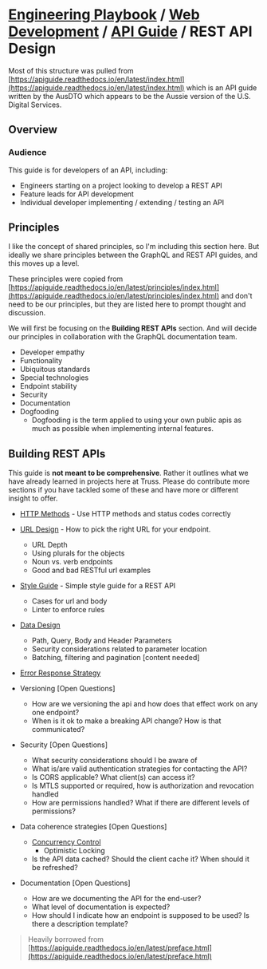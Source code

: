 # [Engineering Playbook](../../../README.md) / [Web Development](../../README.md) / [API Guide](../README.md) / REST API Design

Most of this structure was pulled from [https://apiguide.readthedocs.io/en/latest/index.html](https://apiguide.readthedocs.io/en/latest/index.html) which is an API guide written by the AusDTO which appears to be the Aussie version of the U.S. Digital Services.

## Overview

### Audience

This guide is for developers of an API, including:

* Engineers starting on a project looking to develop a REST API
* Feature leads for API development
* Individual developer implementing / extending / testing an API

## Principles

I like the concept of shared principles, so I'm including this section here. But ideally we share principles between the GraphQL and REST API guides, and this moves up a level.

These principles were copied from [https://apiguide.readthedocs.io/en/latest/principles/index.html](https://apiguide.readthedocs.io/en/latest/principles/index.html) and don't need to be our principles, but they are listed here to prompt thought and discussion.

We will first be focusing on the **Building REST APIs** section. And will decide our principles in collaboration with the GraphQL documentation team.

* Developer empathy
* Functionality
* Ubiquitous standards
* Special technologies
* Endpoint stability
* Security
* Documentation
* Dogfooding
  * Dogfooding is the term applied to using your own public apis as much as possible when implementing internal features.

## Building REST APIs

This guide is **not meant to be comprehensive**. Rather it outlines what we have already learned in projects here at Truss. Please do contribute more sections if you have tackled some of these and have more or different insight to offer.

* [HTTP Methods](HTTP-Methods.md) - Use HTTP methods and status codes correctly

* [URL Design](URL-Design.md) - How to pick the right URL for your endpoint.

  * URL Depth
  * Using plurals for the objects
  * Noun vs. verb endpoints
  * Good and bad RESTful url examples

* [Style Guide](Style-Guide.md) - Simple style guide for a REST API
  * Cases for url and body
  * Linter to enforce rules

* [Data Design](Data-Design.md)
  * Path, Query, Body and Header Parameters
  * Security considerations related to parameter location
  * Batching, filtering and pagination [content needed]

* [Error Response Strategy](Error-Response-Strategy.md)

* Versioning [Open Questions]
  * How are we versioning the api and how does that effect work on any one endpoint?
  * When is it ok to make a breaking API change?  How is that communicated?

* Security [Open Questions]
  * What security considerations should I be aware of
  * What is/are valid authentication strategies for contacting the API?
  * Is CORS applicable? What client(s) can access it?
  * Is MTLS supported or required, how is authorization and revocation handled
  * How are permissions handled? What if there are different levels of permissions?

* Data coherence strategies [Open Questions]
  * [Concurrency Control](Concurrency-Control.md)
    * Optimistic Locking
  * Is the API data cached? Should the client cache it? When should it be refreshed?

* Documentation [Open Questions]
  * How are we documenting the API for the end-user?
  * What level of documentation is expected?
  * How should I indicate how an endpoint is supposed to be used? Is there a description template?

> Heavily borrowed from [https://apiguide.readthedocs.io/en/latest/preface.html](https://apiguide.readthedocs.io/en/latest/preface.html)
